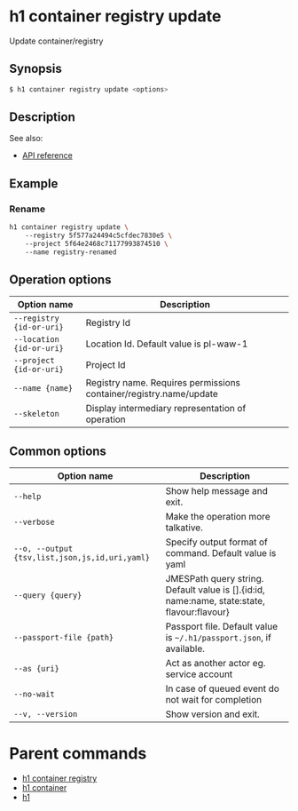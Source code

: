 
# h1 container registry update

Update container/registry

## Synopsis

```bash
$ h1 container registry update <options>
```

## Description

See also:

* [API reference](https://api.hyperone.com/v2/docs#operation/container_project_registry_update)

## Example


### Rename

```bash
h1 container registry update \ 
	--registry 5f577a24494c5cfdec7830e5 \ 
	--project 5f64e2468c71177993874510 \ 
	--name registry-renamed
```

## Operation options

| Option name                  | Description                                                        |
| ---------------------------- | ------------------------------------------------------------------ |
| ```--registry {id-or-uri}``` | Registry Id                                                        |
| ```--location {id-or-uri}``` | Location Id. Default value is pl-waw-1                             |
| ```--project {id-or-uri}```  | Project Id                                                         |
| ```--name {name}```          | Registry name. Requires permissions container/registry.name/update |
| ```--skeleton```             | Display intermediary representation of operation                   |

## Common options

| Option name                                        | Description                                                                                    |
| -------------------------------------------------- | ---------------------------------------------------------------------------------------------- |
| ```--help```                                       | Show help message and exit.                                                                    |
| ```--verbose```                                    | Make the operation more talkative.                                                             |
| ```--o, --output {tsv,list,json,js,id,uri,yaml}``` | Specify output format of command. Default value is yaml                                        |
| ```--query {query}```                              | JMESPath query string. Default value is [].\{id:id, name:name, state:state, flavour:flavour\}  |
| ```--passport-file {path}```                       | Passport file. Default value is ```~/.h1/passport.json```, if available.                       |
| ```--as {uri}```                                   | Act as another actor eg. service account                                                       |
| ```--no-wait```                                    | In case of queued event do not wait for completion                                             |
| ```--v, --version```                               | Show version and exit.                                                                         |

# Parent commands

* [h1 container registry](./../README.md)
* [h1 container](./../../README.md)
* [h1](./../../../README.md)
